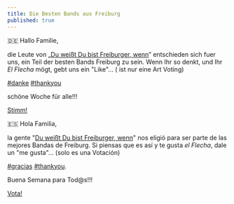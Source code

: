 ```yaml
---
title: Die Besten Bands aus Freiburg
published: true
---
```


🇩🇪 Hallo Familie,

die Leute von „[Du weißt Du bist Freiburger, wenn](https://www.facebook.com/DubistFreiburger/)” entschieden sich fuer uns, ein Teil der besten Bands Freiburg zu sein. Wenn Ihr so denkt, und Ihr _El Flecha_ mögt, gebt uns ein "Like"... ( ist nur eine Art Voting)

[‪#‎danke](https://www.facebook.com/hashtag/danke?source=feed_text&story_id=1484574341844591)‬ [#‎thankyou‬](https://www.facebook.com/hashtag/thankyou?source=feed_text&story_id=1484574341844591)

schöne Woche für alle!!!

<a href="http://freiburg.stadtbesten.de/besten-liste/die-besten-bands-aus-freiburg1/" class="button">Stimm!</a>

🇪🇸 Hola Familia,

la gente "[Du weißt Du bist Freiburger, wenn](https://www.facebook.com/DubistFreiburger/)" nos eligió para ser parte de las mejores Bandas de Freiburg. Si piensas que es así y te gusta _el Flecha_, dale un "me gusta"... (solo es una Votación)

‪[#‎gracias‬](https://www.facebook.com/hashtag/gracias?source=feed_text&story_id=1484574341844591) [‪#‎thankyou‬](https://www.facebook.com/hashtag/thankyou?source=feed_text&story_id=1484574341844591).

Buena Semana para Tod@s!!!

<a href="http://freiburg.stadtbesten.de/besten-liste/die-besten-bands-aus-freiburg1/" class="button">Vota!</a>
